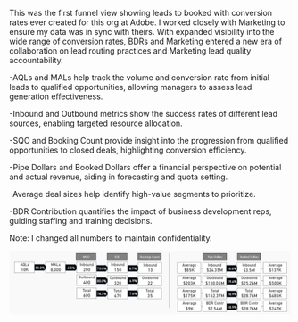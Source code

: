 This was the first funnel view showing leads to booked with conversion rates ever created for this org at Adobe. I worked closely with Marketing to ensure my data was in sync with theirs. With expanded visibility into the wide range of conversion rates, BDRs and Marketing entered a new era of collaboration on lead routing practices and Marketing lead quality accountability. 

-AQLs and MALs help track the volume and conversion rate from initial leads to qualified opportunities, allowing managers to assess lead generation effectiveness.

-Inbound and Outbound metrics show the success rates of different lead sources, enabling targeted resource allocation.

-SQO and Booking Count provide insight into the progression from qualified opportunities to closed deals, highlighting conversion efficiency.

-Pipe Dollars and Booked Dollars offer a financial perspective on potential and actual revenue, aiding in forecasting and quota setting.

-Average deal sizes help identify high-value segments to prioritize.

-BDR Contribution quantifies the impact of business development reps, guiding staffing and training decisions.

Note: I changed all numbers to maintain confidentiality. 


![My Image](images/Funnel_Lead_To_Booked.PNG)
